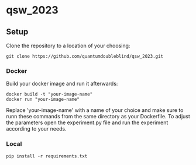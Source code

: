 # qsw_2023

## Setup

Clone the repository to a location of your choosing:

```
git clone https://github.com/quantumdoubleblind/qsw_2023.git
```

### Docker
Build your docker image and run it afterwards:

```
docker build -t "your-image-name"
docker run "your-image-name"
```
Replace 'your-image-name' with a name of your choice and make sure to runn these commands from the same directory as your Dockerfile.
To adjust the parameters open the experiment.py file and run the experiment according to your needs.

### Local

```
pip install -r requirements.txt

```



